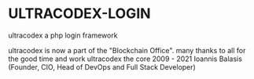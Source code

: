 # ULTRACODEX-LOGIN
ultracodex a php login framework

ultracodex is now a part of the "Blockchain Office".
many thanks to all for the good time and work
ultracodex the core 2009 - 2021
Ioannis Balasis
(Founder, CIO, Head of DevOps and Full Stack Developer) 
